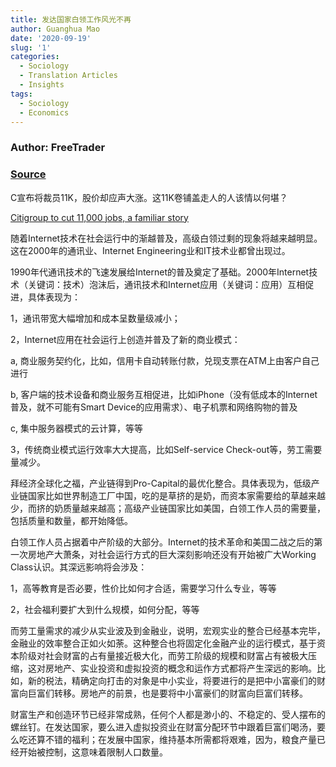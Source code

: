 ```yaml
---
title: 发达国家白领工作风光不再
author: Guanghua Mao
date: '2020-09-19'
slug: '1'
categories:
  - Sociology
  - Translation Articles
  - Insights
tags:
  - Sociology
  - Economics
---
```


### Author: FreeTrader

### [Source](https://blog.wenxuecity.com/myblog/47609/201212/3596.html)

C宣布将裁员11K，股价却应声大涨。这11K卷铺盖走人的人该情以何堪？

[Citigroup to cut 11,000 jobs, a familiar story](http://finance.yahoo.com/news/citigroup-cut-11-000-jobs-184308551.html)


随着Internet技术在社会运行中的渐越普及，高级白领过剩的现象将越来越明显。这在2000年的通讯业、Internet Engineering业和IT技术业都曾出现过。

1990年代通讯技术的飞速发展给Internet的普及奠定了基础。2000年Internet技术（关键词：技术）泡沫后，通讯技术和Internet应用（关键词：应用）互相促进，具体表现为：

1，通讯带宽大幅增加和成本呈数量级减小；

2，Internet应用在社会运行上创造并普及了新的商业模式：

a, 商业服务契约化，比如，信用卡自动转账付款，兑现支票在ATM上由客户自己进行

b, 客户端的技术设备和商业服务互相促进，比如iPhone（没有低成本的Internet普及，就不可能有Smart Device的应用需求）、电子机票和网络购物的普及

c, 集中服务器模式的云计算，等等

3，传统商业模式运行效率大大提高，比如Self-service Check-out等，劳工需要量减少。

拜经济全球化之福，产业链得到Pro-Capital的最优化整合。具体表现为，低级产业链国家比如世界制造工厂中国，吃的是草挤的是奶，而资本家需要给的草越来越少，而挤的奶质量越来越高；高级产业链国家比如美国，白领工作人员的需要量，包括质量和数量，都开始降低。

白领工作人员占据着中产阶级的大部分。Internet的技术革命和美国二战之后的第一次房地产大萧条，对社会运行方式的巨大深刻影响还没有开始被广大Working Class认识。其深远影响将会涉及：

1，高等教育是否必要，性价比如何才合适，需要学习什么专业，等等

2，社会福利要扩大到什么规模，如何分配，等等

而劳工量需求的减少从实业波及到金融业，说明，宏观实业的整合已经基本完毕，金融业的效率整合正如火如荼。这种整合也将固定化金融产业的运行模式，基于资本阶级对社会财富的占有量接近极大化，而劳工阶级的规模和财富占有被极大压缩，这对房地产、实业投资和虚拟投资的概念和运作方式都将产生深远的影响。比如，新的税法，精确定向打击的对象是中小实业，将要进行的是把中小富豪们的财富向巨富们转移。房地产的前景，也是要将中小富豪们的财富向巨富们转移。

财富生产和创造环节已经非常成熟，任何个人都是渺小的、不稳定的、受人摆布的螺丝钉。在发达国家，要么进入虚拟投资业在财富分配环节中跟着巨富们喝汤，要么吃还算不错的福利；在发展中国家，维持基本所需都将艰难，因为，粮食产量已经开始被控制，这意味着限制人口数量。